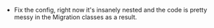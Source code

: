 * Fix the config, right now it's insanely nested and the code is pretty messy in the Migration classes as a result.
